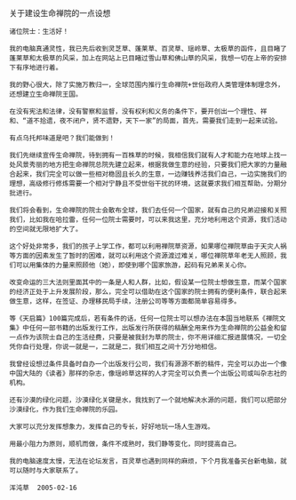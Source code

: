 关于建设生命禅院的一点设想


    诸位院士：生活好！

    我的电脑真通灵性，我已先后收到灵芝草、蓬莱草、百灵草、瑶岭草、太极草的函件，且目睹了蓬莱草和太极草的风采，加上在网站上已目睹过雪山草和佛山草的风采，我想一切在上帝的安排下有序地进行着。

    我的野心很大，除了实施万教归一，全球范围内推行生命禅院+世俗政府人类管理体制理念外，还想建立生命禅院王国。

    在没有宪法和法律，没有警察和监督，没有权利和义务的条件下，要开创出一个理性、祥和、“道不拾遗，夜不闭户，贤不遗野，天下一家”的局面，首先，需要我们走到一起来试验。

    有点乌托邦味道是吧？我们能做到！

    我们先继续宣传生命禅院，待到拥有一百株草的时候，我相信我们就有人才和能力在地球上找一处风景秀丽的地方把生命禅院总院先建立起来，根据我做生意的经验，只要我们把大家的力量融合起来，我们完全可以做一些相对稳固且长久的生意，一边赚钱养活我们自己，一边实施我们的理想，高级修行修炼需要一个相对宁静且不受世俗干扰的环境，这就要求我们相互帮助，分期分批进行。

    我们将会看到，生命禅院的院士会散布全球，我们去任何一个国家，就有自己的兄弟迎接和关照我们，比如我在哈拉雷，任何一位院士需要时，可以来我这里，充分地利用这个资源，我们活动的空间就无限地扩大了。

    这个好处非常多，我们的孩子上学工作，都可以利用禅院草资源，如果哪位禅院草由于天灾人祸等方面的因素发生了暂时的困难，就可以利用这个资源渡过难关，哪位禅院草年老无人照顾，我们可以用集体的力量来照顾他（她），即使到哪个国家旅游，起码有兄弟来关心你。

    改变命运的三大法则里面其中的一条是人和人群，比如，假设某一位院士想做生意，而某个国家的经济正处于上升发展阶段，那么，完全可以借助在这个国家的院士拥有的便利条件，联合起来做生意，这样，在签证、办理移民局手续，注册公司等等方面都简单容易得多。

    等《天启篇》100篇完成后，若有条件的话，任何一位院士可以想办法在本国当地联系《禅院文集》中任何一部书籍的出版发行工作，出版发行所获得的稿酬全用来作为生命禅院的公益金和留一点作为该院士自己的生活经费，只要是被我封为草的院士，你不用详细汇报进展情况，一切全凭你自行处理，你说一就是一，二就是二，我们相互之间十万分地相信。

    我曾经设想过条件具备时自办一个出版发行公司，我们有源源不断的稿件，完全可以办出一个像中国大陆的《读者》那样的杂志，像瑶岭草这样的人才完全可以负责一个出版公司或叫杂志社的机构。

    还有沙漠的绿化问题，沙漠绿化关键是水，我找到了一个就地解决水源的问题，我们可以把部分沙漠绿化，作为我们生命禅院的乐园。

    大家可以充分发挥想象力，发挥自己的专长，好好地玩一场人生游戏。

    用最小阻力为原则，顺机而做，条件不成熟时，我们静等变化，同时提高自己。

    我的电脑速度太慢，无法在论坛发言，百灵草也遇到同样的麻烦，下个月我准备买台新电脑，就可以随时与大家联系了。

    浑沌草  2005-02-16



